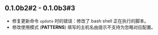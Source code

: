 ## 0.1.0b2#2 - 0.1.0b3#3

* 修复更新命令 `update` 时的错误：修改了 bash shell 正在执行的脚本。
* 修改使用模式 (**PATTERNS**) 填写的主机名由提示不支持为忽略对应配置。